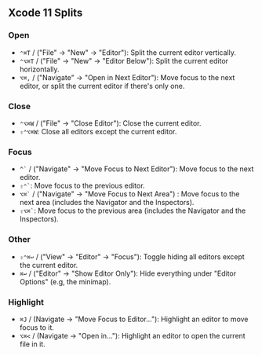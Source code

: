 ## Xcode 11 Splits

### Open

- `⌃⌘T` / ("File" -> "New" -> "Editor"): Split the current editor vertically.
- `⌃⌥⌘T` / ("File" -> "New" -> "Editor Below"): Split the current editor horizontally.
- `⌥⌘,` / ("Navigate" -> "Open in Next Editor"): Move focus to the next editor, or split the current editor if there's only one.

### Close

- `⌃⌥⌘W` / ("File" -> "Close Editor"): Close the current editor.
- `⇧⌃⌥⌘W`: Close all editors except the current editor.

### Focus

- `` ^` `` / ("Navigate" -> "Move Focus to Next Editor"): Move focus to the next editor.
- `` ⇧⌃` ``: Move focus to the previous editor.
- `` ⌥⌘` `` / ("Navigate" -> "Move Focus to Next Area") : Move focus to the next area (includes the Navigator and the Inspectors).
- `` ⇧⌥⌘` ``: Move focus to the previous area (includes the Navigator and the Inspectors).

### Other

- `⇧⌃⌘↩` / ("View" -> "Editor" -> "Focus"): Toggle hiding all editors except the current editor.
- `⌘↩` / ("Editor" -> "Show Editor Only"): Hide everything under "Editor Options" (e.g, the minimap).

### Highlight

- `⌘J` / (Navigate -> "Move Focus to Editor..."): Highlight an editor to move focus to it.
- `⌥⌘<` / (Navigate -> "Open in..."): Highlight an editor to open the current file in it.
